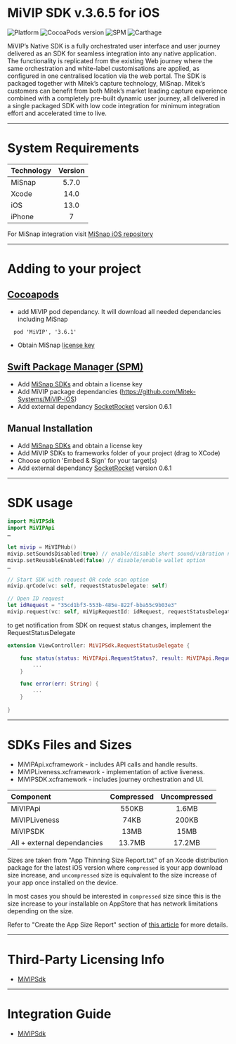 # MiVIP SDK v.3.6.5 for iOS

![Platform](https://img.shields.io/cocoapods/p/MiVIP.svg?color=darkgray)
![CocoaPods version](https://img.shields.io/cocoapods/v/MiVIP?color=success)
![SPM](https://img.shields.io/badge/Swift%20Package%20Manager-compatible-brightgreen)
![Carthage](https://img.shields.io/badge/Carthage-incompatible-red)

MiVIP’s Native SDK is a fully orchestrated user interface and user journey delivered as an SDK for seamless integration into any native application. The functionality is replicated from the existing Web journey where the same orchestration and white-label customisations are applied, as configured in one centralised location via the web portal. The SDK is packaged together with Mitek’s capture technology, MiSnap. Mitek’s customers can benefit from both Mitek’s market leading capture experience combined with a completely pre-built dynamic user journey, all delivered in a single packaged SDK with low code integration for minimum integration effort and accelerated time to live.


- - -

# System Requirements

<center>

| Technology | Version |
| :--- | :---: |
| MiSnap | 5.7.0 |
| Xcode | 14.0 |
| iOS | 13.0 |
| iPhone | 7 |

</center>

For MiSnap integration visit [MiSnap iOS repository](https://github.com/Mitek-Systems/MiSnap-iOS)

- - -

# Adding to your project

## [Cocoapods](https://guides.cocoapods.org/using/using-cocoapods.html)
* add MiVIP pod dependancy. It will download all needed dependancies including MiSnap
```
  pod 'MiVIP', '3.6.1'
```
* Obtain MiSnap [license key ](https://github.com/Mitek-Systems/MiSnap-iOS?tab=readme-ov-file#license-key)

## [Swift Package Manager (SPM)](https://developer.apple.com/documentation/swift_packages/adding_package_dependencies_to_your_app)
* Add [MiSnap SDKs](https://github.com/Mitek-Systems/MiSnap-iOS) and obtain a license key
* Add MiVIP package dependancies (https://github.com/Mitek-Systems/MiVIP-iOS) 
* Add external dependancy [SocketRocket](https://github.com/facebookincubator/SocketRocket) version 0.6.1


## Manual Installation
* Add [MiSnap SDKs](https://github.com/Mitek-Systems/MiSnap-iOS) and obtain a license key
* Add MiVIP SDKs to frameworks folder of your project (drag to XCode)
* Choose option 'Embed & Sign' for your target(s)
* Add external dependancy [SocketRocket](https://github.com/facebookincubator/SocketRocket) version 0.6.1

- - -

# SDK usage

```swift
import MiVIPSdk
import MiVIPApi
…

let mivip = MiVIPHub()
mivip.setSoundsDisabled(true) // enable/disable short sound/vibration notification (e.g. when document processing completes)
mivip.setReusableEnabled(false) // disable/enable wallet option
…

// Start SDK with request QR code scan option
mivip.qrCode(vc: self, requestStatusDelegate: self)

// Open ID request
let idRequest = "35cd1bf3-553b-485e-822f-bba55c9b03e3"
mivip.request(vc: self, miVipRequestId: idRequest, requestStatusDelegate: self)
```

to get notification from SDK on request status changes, implement the RequestStatusDelegate

```swift
extension ViewController: MiVIPSdk.RequestStatusDelegate {

    func status(status: MiVIPApi.RequestStatus?, result: MiVIPApi.RequestResult?, scoreResponse: MiVIPApi.ScoreResponse?, request: MiVIPApi.MiVIPRequest?) {
        ...
    }

    func error(err: String) {
        ...
    }
    
}
```

- - -

# SDKs Files and Sizes

* MiVIPApi.xcframework - includes API calls and handle results.
* MiVIPLiveness.xcframework - implementation of active liveness.
* MiVIPSDK.xcframework - includes journey orchestration and UI.

<center>

| Component                        | Compressed     | Uncompressed     |
| :------------------------------- | :------------: | :--------------: |
| MiVIPApi                         |  550KB         |  1.6MB           |
| MiVIPLiveness                    |  74KB          |  200KB           |
| MiVIPSDK                         |  13MB          |  15MB            |
| All + external dependancies      |  13.7MB        |  17.2MB          |


</center>

Sizes are taken from "App Thinning Size Report.txt" of an Xcode distribution package for the latest iOS version where `compressed` is your app download size increase, and `uncompressed` size is equivalent to the size increase of your app once installed on the device. 

In most cases you should be interested in `compressed` size since this is the size increase to your installable on AppStore that has network limitations depending on the size.

Refer to "Create the App Size Report" section of [this article](https://developer.apple.com/documentation/xcode/reducing-your-app-s-size#Create-the-App-Size-Report) for more details.

- - -

# Third-Party Licensing Info
* [MiVIPSdk](Docs/3rd_party_licensing_info.md)

- - -

# Integration Guide
* [MiVIPSdk](Docs/dev_guide_ios.md)


